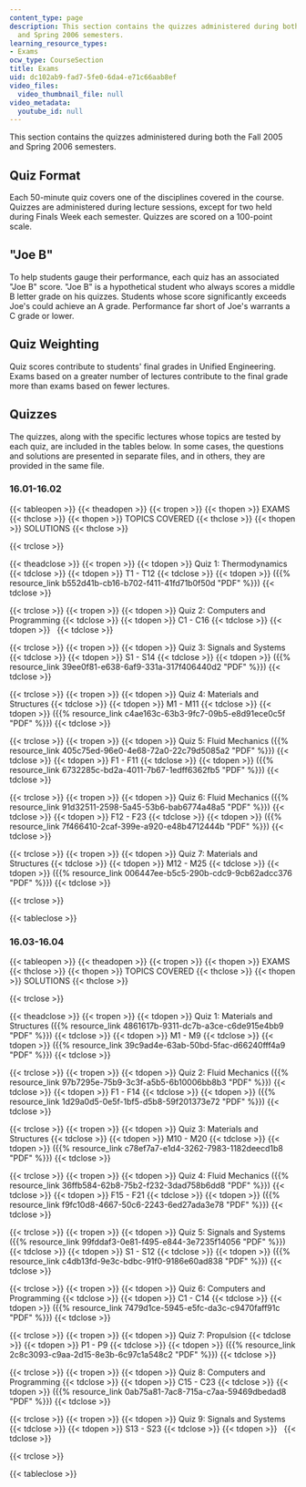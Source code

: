 ```yaml
---
content_type: page
description: This section contains the quizzes administered during both the Fall 2005
  and Spring 2006 semesters.
learning_resource_types:
- Exams
ocw_type: CourseSection
title: Exams
uid: dc102ab9-fad7-5fe0-6da4-e71c66aab8ef
video_files:
  video_thumbnail_file: null
video_metadata:
  youtube_id: null
---
```


This section contains the quizzes administered during both the Fall 2005 and Spring 2006 semesters.

Quiz Format
-----------

Each 50-minute quiz covers one of the disciplines covered in the course. Quizzes are administered during lecture sessions, except for two held during Finals Week each semester. Quizzes are scored on a 100-point scale.

"Joe B"
-------

To help students gauge their performance, each quiz has an associated "Joe B" score. "Joe B" is a hypothetical student who always scores a middle B letter grade on his quizzes. Students whose score significantly exceeds Joe's could achieve an A grade. Performance far short of Joe's warrants a C grade or lower.

Quiz Weighting
--------------

Quiz scores contribute to students' final grades in Unified Engineering. Exams based on a greater number of lectures contribute to the final grade more than exams based on fewer lectures.

Quizzes
-------

The quizzes, along with the specific lectures whose topics are tested by each quiz, are included in the tables below. In some cases, the questions and solutions are presented in separate files, and in others, they are provided in the same file.

### 16.01-16.02

{{< tableopen >}}
{{< theadopen >}}
{{< tropen >}}
{{< thopen >}}
EXAMS
{{< thclose >}}
{{< thopen >}}
TOPICS COVERED
{{< thclose >}}
{{< thopen >}}
SOLUTIONS
{{< thclose >}}

{{< trclose >}}

{{< theadclose >}}
{{< tropen >}}
{{< tdopen >}}
Quiz 1: Thermodynamics
{{< tdclose >}}
{{< tdopen >}}
T1 - T12
{{< tdclose >}}
{{< tdopen >}}
({{% resource_link b552d41b-cb16-b702-f411-41fd71b0f50d "PDF" %}})
{{< tdclose >}}

{{< trclose >}}
{{< tropen >}}
{{< tdopen >}}
Quiz 2: Computers and Programming
{{< tdclose >}}
{{< tdopen >}}
C1 - C16
{{< tdclose >}}
{{< tdopen >}}
 
{{< tdclose >}}

{{< trclose >}}
{{< tropen >}}
{{< tdopen >}}
Quiz 3: Signals and Systems
{{< tdclose >}}
{{< tdopen >}}
S1 - S14
{{< tdclose >}}
{{< tdopen >}}
({{% resource_link 39ee0f81-e638-6af9-331a-317f406440d2 "PDF" %}})
{{< tdclose >}}

{{< trclose >}}
{{< tropen >}}
{{< tdopen >}}
Quiz 4: Materials and Structures
{{< tdclose >}}
{{< tdopen >}}
M1 - M11
{{< tdclose >}}
{{< tdopen >}}
({{% resource_link c4ae163c-63b3-9fc7-09b5-e8d91ece0c5f "PDF" %}})
{{< tdclose >}}

{{< trclose >}}
{{< tropen >}}
{{< tdopen >}}
Quiz 5: Fluid Mechanics ({{% resource_link 405c75ed-96e0-4e68-72a0-22c79d5085a2 "PDF" %}})
{{< tdclose >}}
{{< tdopen >}}
F1 - F11
{{< tdclose >}}
{{< tdopen >}}
({{% resource_link 6732285c-bd2a-4011-7b67-1edff6362fb5 "PDF" %}})
{{< tdclose >}}

{{< trclose >}}
{{< tropen >}}
{{< tdopen >}}
Quiz 6: Fluid Mechanics ({{% resource_link 91d32511-2598-5a45-53b6-bab6774a48a5 "PDF" %}})
{{< tdclose >}}
{{< tdopen >}}
F12 - F23
{{< tdclose >}}
{{< tdopen >}}
({{% resource_link 7f466410-2caf-399e-a920-e48b4712444b "PDF" %}})
{{< tdclose >}}

{{< trclose >}}
{{< tropen >}}
{{< tdopen >}}
Quiz 7: Materials and Structures
{{< tdclose >}}
{{< tdopen >}}
M12 - M25
{{< tdclose >}}
{{< tdopen >}}
({{% resource_link 006447ee-b5c5-290b-cdc9-9cb62adcc376 "PDF" %}})
{{< tdclose >}}

{{< trclose >}}

{{< tableclose >}}

### 16.03-16.04

{{< tableopen >}}
{{< theadopen >}}
{{< tropen >}}
{{< thopen >}}
EXAMS
{{< thclose >}}
{{< thopen >}}
TOPICS COVERED
{{< thclose >}}
{{< thopen >}}
SOLUTIONS
{{< thclose >}}

{{< trclose >}}

{{< theadclose >}}
{{< tropen >}}
{{< tdopen >}}
Quiz 1: Materials and Structures ({{% resource_link 4861617b-9311-dc7b-a3ce-c6de915e4bb9 "PDF" %}})
{{< tdclose >}}
{{< tdopen >}}
M1 - M9
{{< tdclose >}}
{{< tdopen >}}
({{% resource_link 39c9ad4e-63ab-50bd-5fac-d66240fff4a9 "PDF" %}})
{{< tdclose >}}

{{< trclose >}}
{{< tropen >}}
{{< tdopen >}}
Quiz 2: Fluid Mechanics ({{% resource_link 97b7295e-75b9-3c3f-a5b5-6b10006bb8b3 "PDF" %}})
{{< tdclose >}}
{{< tdopen >}}
F1 - F14
{{< tdclose >}}
{{< tdopen >}}
({{% resource_link 1d29a0d5-0e5f-1bf5-d5b8-59f201373e72 "PDF" %}})
{{< tdclose >}}

{{< trclose >}}
{{< tropen >}}
{{< tdopen >}}
Quiz 3: Materials and Structures
{{< tdclose >}}
{{< tdopen >}}
M10 - M20
{{< tdclose >}}
{{< tdopen >}}
({{% resource_link c78ef7a7-e1d4-3262-7983-1182deecd1b8 "PDF" %}})
{{< tdclose >}}

{{< trclose >}}
{{< tropen >}}
{{< tdopen >}}
Quiz 4: Fluid Mechanics ({{% resource_link 36ffb584-62b8-75b2-f232-3dad758b6dd8 "PDF" %}})
{{< tdclose >}}
{{< tdopen >}}
F15 - F21
{{< tdclose >}}
{{< tdopen >}}
({{% resource_link f9fc10d8-4667-50c6-2243-6ed27ada3e78 "PDF" %}})
{{< tdclose >}}

{{< trclose >}}
{{< tropen >}}
{{< tdopen >}}
Quiz 5: Signals and Systems ({{% resource_link 99fddaf3-0e81-f495-e844-3e7235f14056 "PDF" %}})
{{< tdclose >}}
{{< tdopen >}}
S1 - S12
{{< tdclose >}}
{{< tdopen >}}
({{% resource_link c4db13fd-9e3c-bdbc-91f0-9186e60ad838 "PDF" %}})
{{< tdclose >}}

{{< trclose >}}
{{< tropen >}}
{{< tdopen >}}
Quiz 6: Computers and Programming
{{< tdclose >}}
{{< tdopen >}}
C1 - C14
{{< tdclose >}}
{{< tdopen >}}
({{% resource_link 7479d1ce-5945-e5fc-da3c-c9470faff91c "PDF" %}})
{{< tdclose >}}

{{< trclose >}}
{{< tropen >}}
{{< tdopen >}}
Quiz 7: Propulsion
{{< tdclose >}}
{{< tdopen >}}
P1 - P9
{{< tdclose >}}
{{< tdopen >}}
({{% resource_link 2c8c3093-c9aa-2d15-8e3b-6c97c1a548c2 "PDF" %}})
{{< tdclose >}}

{{< trclose >}}
{{< tropen >}}
{{< tdopen >}}
Quiz 8: Computers and Programming
{{< tdclose >}}
{{< tdopen >}}
C15 - C23
{{< tdclose >}}
{{< tdopen >}}
({{% resource_link 0ab75a81-7ac8-715a-c7aa-59469dbedad8 "PDF" %}})
{{< tdclose >}}

{{< trclose >}}
{{< tropen >}}
{{< tdopen >}}
Quiz 9: Signals and Systems
{{< tdclose >}}
{{< tdopen >}}
S13 - S23
{{< tdclose >}}
{{< tdopen >}}
 
{{< tdclose >}}

{{< trclose >}}

{{< tableclose >}}